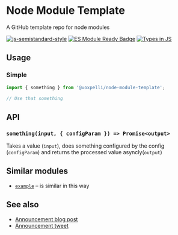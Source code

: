# Node Module Template

A GitHub template repo for node modules

[![js-semistandard-style](https://img.shields.io/badge/code%20style-semistandard-brightgreen.svg)](https://github.com/voxpelli/eslint-config)
[![ES Module Ready Badge](https://img.shields.io/badge/es%20module%20ready-yes-success.svg)](https://esmodules.dev/)
[![Types in JS](https://img.shields.io/badge/types_in_js-yes-brightgreen)](https://github.com/voxpelli/types-in-js)

## Usage

### Simple

```javascript
import { something } from '@voxpelli/node-module-template';

// Use that something
```

## API

### `something(input, { configParam }) => Promise<output>`

Takes a value (`input`), does something configured by the config (`configParam`) and returns the processed value asyncly(`output`)

## Similar modules

* [`example`](https:/example.com/) – is similar in this way

## See also

* [Announcement blog post](#)
* [Announcement tweet](#)
